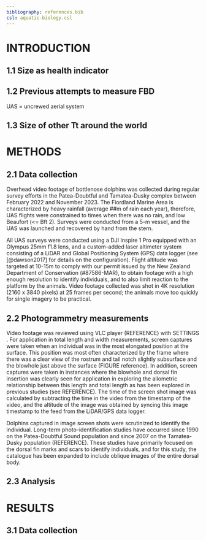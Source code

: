 ```yaml
---
bibliography: references.bib
csl: aquatic-biology.csl
---
```


# INTRODUCTION

## 1.1 Size as health indicator

## 1.2 Previous attempts to measure FBD

UAS = uncrewed aerial system

## 1.3 Size of other Tt around the world

# METHODS

## 2.1 Data collection

Overhead video footage of bottlenose dolphins was collected during regular survey efforts in the Patea-Doubtful and Tamatea-Dusky complex between February 2022 and November 2023. The Fiordland Marine Area is characterized by heavy rainfall (average ##m of rain each year), therefore, UAS flights were constrained to times when there was no rain, and low Beaufort (\<= Bft 2). Surveys were conducted from a 5-m vessel, and the UAS was launched and recovered by hand from the stern.

All UAS surveys were conducted using a DJI Inspire 1 Pro equipped with an Olympus 25mm f1.8 lens, and a custom-added laser altimeter system consisting of a LiDAR and Global Positioning System (GPS) data logger (see [@dawson2017] for details on the configuration). Flight altitude was targeted at 10-15m <!--# endash --> to comply with our permit issued by the New Zealand Department of Conservation (#87586-MAR), to obtain footage with a high enough resolution to identify individuals, and to also limit reaction to the platform by the animals. Video footage collected was shot in 4K resolution (2160 x 3840 pixels) at 25 frames per second; the animals move too quickly for single imagery to be practical.

## 2.2 Photogrammetry measurements

Video footage was reviewed using VLC player (REFERENCE) with SETTINGS <!--# include settings inc frame by frame-->. For application in total length and width measurements, screen captures were taken when an individual was in the most elongated position at the surface. This position was most often characterized by the frame where there was a clear view of the rostrum and tail notch slightly subsurface and the blowhole just above the surface (FIGURE reference). In addition, screen captures were taken in instances where the blowhole and dorsal fin insertion was clearly seen for application in exploring the allometric relationship between this length and total length as has been explored in previous studies (see REFERENCE). The time of the screen shot image was calculated by subtracting the time in the video from the timestamp of the video, and the altitude of the image was obtained by syncing this image timestamp to the feed from the LiDAR/GPS data logger.

Dolphins captured in image screen shots were scrutinized to identify the individual. Long-term photo-identification studies have occurred since 1990 on the Patea-Doubtful Sound population and since 2007 on the Tamatea-Dusky population (REFERENCE). These studies have primarily focused on the dorsal fin marks and scars to identify individuals, and for this study, the catalogue has been expanded to include oblique images of the entire dorsal body.

## 2.3 Analysis

# RESULTS

## 3.1 Data collection

